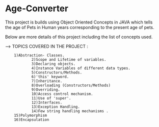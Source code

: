 # Age-Converter
This project is builds using Object Oriented Concepts in JAVA which tells the age of Pets in Human years corresponding to the present age of pets.

Below are more details of this project including the list of concepts used.

--> TOPICS COVERED IN THE PROJECT :

        1)Abstraction- Classes.
				2)Scope and Lifetime of variables.
				3)Declaring objects.
				4)Instance Variables of different data types.
				5)Constructors/Methods.
				6)'this' keyword.
				7)Inheritance.
				8)Overloading (Constructors/Methods)
				9)Overriding.
				10)Access control mechanism.
				11)Use of 'super'.
				12)Interfaces.
				13)Exception Handling.
				14)Few string handling mechanisms . 
        15)Polymorphism
        16)Encapsulation
